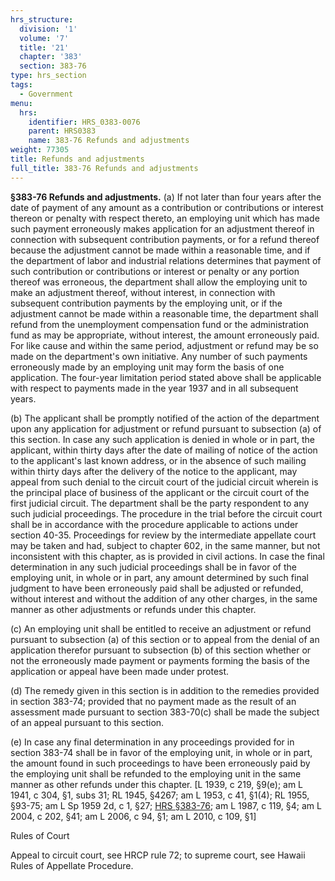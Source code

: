 ```yaml
---
hrs_structure:
  division: '1'
  volume: '7'
  title: '21'
  chapter: '383'
  section: 383-76
type: hrs_section
tags:
  - Government
menu:
  hrs:
    identifier: HRS_0383-0076
    parent: HRS0383
    name: 383-76 Refunds and adjustments
weight: 77305
title: Refunds and adjustments
full_title: 383-76 Refunds and adjustments
---
```

**§383-76 Refunds and adjustments.** (a) If not later than four years after the date of payment of any amount as a contribution or contributions or interest thereon or penalty with respect thereto, an employing unit which has made such payment erroneously makes application for an adjustment thereof in connection with subsequent contribution payments, or for a refund thereof because the adjustment cannot be made within a reasonable time, and if the department of labor and industrial relations determines that payment of such contribution or contributions or interest or penalty or any portion thereof was erroneous, the department shall allow the employing unit to make an adjustment thereof, without interest, in connection with subsequent contribution payments by the employing unit, or if the adjustment cannot be made within a reasonable time, the department shall refund from the unemployment compensation fund or the administration fund as may be appropriate, without interest, the amount erroneously paid. For like cause and within the same period, adjustment or refund may be so made on the department's own initiative. Any number of such payments erroneously made by an employing unit may form the basis of one application. The four-year limitation period stated above shall be applicable with respect to payments made in the year 1937 and in all subsequent years.

(b) The applicant shall be promptly notified of the action of the department upon any application for adjustment or refund pursuant to subsection (a) of this section. In case any such application is denied in whole or in part, the applicant, within thirty days after the date of mailing of notice of the action to the applicant's last known address, or in the absence of such mailing within thirty days after the delivery of the notice to the applicant, may appeal from such denial to the circuit court of the judicial circuit wherein is the principal place of business of the applicant or the circuit court of the first judicial circuit. The department shall be the party respondent to any such judicial proceedings. The procedure in the trial before the circuit court shall be in accordance with the procedure applicable to actions under section 40-35\. Proceedings for review by the intermediate appellate court may be taken and had, subject to chapter 602, in the same manner, but not inconsistent with this chapter, as is provided in civil actions. In case the final determination in any such judicial proceedings shall be in favor of the employing unit, in whole or in part, any amount determined by such final judgment to have been erroneously paid shall be adjusted or refunded, without interest and without the addition of any other charges, in the same manner as other adjustments or refunds under this chapter.

(c) An employing unit shall be entitled to receive an adjustment or refund pursuant to subsection (a) of this section or to appeal from the denial of an application therefor pursuant to subsection (b) of this section whether or not the erroneously made payment or payments forming the basis of the application or appeal have been made under protest.

(d) The remedy given in this section is in addition to the remedies provided in section 383-74; provided that no payment made as the result of an assessment made pursuant to section 383-70(c) shall be made the subject of an appeal pursuant to this section.

(e) In case any final determination in any proceedings provided for in section 383-74 shall be in favor of the employing unit, in whole or in part, the amount found in such proceedings to have been erroneously paid by the employing unit shall be refunded to the employing unit in the same manner as other refunds under this chapter. [L 1939, c 219, §9(e); am L 1941, c 304, §1, subs 31; RL 1945, §4267; am L 1953, c 41, §1(4); RL 1955, §93-75; am L Sp 1959 2d, c 1, §27; [HRS §383-76](/title-21/chapter-383/section-383-76/); am L 1987, c 119, §4; am L 2004, c 202, §41; am L 2006, c 94, §1; am L 2010, c 109, §1]

Rules of Court

Appeal to circuit court, see HRCP rule 72; to supreme court, see Hawaii Rules of Appellate Procedure.